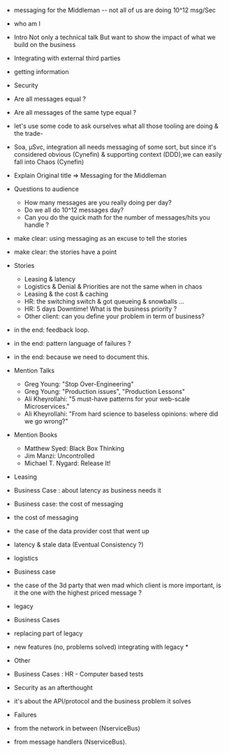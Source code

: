 ﻿* messaging for the Middleman -- not all of us are doing 10^12 msg/Sec
* who am I

* Intro
 Not only a technical talk But want to show the impact of what we build on the business
* Integrating with external third parties
* getting information
* Security

* Are all messages equal ?
* Are all messages of the same type equal ?
* let's use some code to ask ourselves what all those tooling are doing &
 the trade-
* Soa, µSvc, integration all needs messaging of some sort,
but since it's considered obvious (Cynefin) & supporting context (DDD),we can easily fall into Chaos (Cynefin)



* Explain Original title => Messaging for the Middleman

* Questions to audience
  * How many messages are you really doing per day?
  * Do we all do 10^12 messages day?
  * Can you do the quick math for the number of messages/hits you handle ?


* make clear: using messaging as an excuse to tell the stories
* make clear: the stories have a point

* Stories
  * Leasing & latency
  * Logistics & Denial & Priorities are not the same when in chaos
  * Leasing & the cost & caching
  * HR: the switching switch & got queueing & snowballs ...  
  * HR: 5 days Downtime! What is the business priority ?
  * Other client: can you define your problem in term of business?

* in the end: feedback loop.
* in the end: pattern language of failures ?
* in the end: because we need to document this.


* Mention Talks
  * Greg Young: "Stop Over-Engineering"  
  * Greg Young: "Production issues", "Production Lessons" 
  * Ali Kheyrollahi: "5 must-have patterns for your web-scale Microservices."  
  * Ali Kheyrollahi: "From hard science to baseless opinions: where did we go wrong?"  


* Mention Books
  * Matthew Syed: Black Box Thinking
  * Jim Manzi: Uncontrolled
  * Michael T. Nygard: Release It!


* Leasing
* Business Case : about latency as business needs it
* Business case: the cost of messaging
* the cost of messaging
* the case of the data provider cost that went up
* latency & stale data (Eventual Consistency ?)


* logistics
* Business case
* the case of the 3d party that wen mad which client is more important, is it the one with the highest priced message ?


* legacy
* Business Cases
* replacing part of legacy
* new features (no, problems solved) integrating with legacy *


* Other
* Business Cases : HR - Computer based tests
* Security as an afterthought
* it's about the API/protocol and the business problem it solves
* Failures
* from the network in between (NserviceBus)
* from message handlers (NserviceBus).
